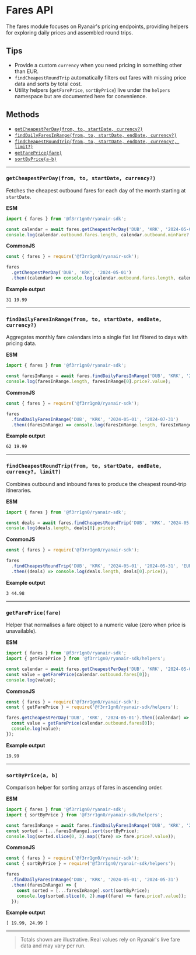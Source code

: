 # Fares API

The fares module focuses on Ryanair's pricing endpoints, providing helpers for exploring daily prices and assembled round trips.

## Tips
- Provide a custom `currency` when you need pricing in something other than EUR.
- `findCheapestRoundTrip` automatically filters out fares with missing price data and sorts by total cost.
- Utility helpers (`getFarePrice`, `sortByPrice`) live under the `helpers` namespace but are documented here for convenience.

## Methods
- [`getCheapestPerDay(from, to, startDate, currency?)`](#getcheapestperday)
- [`findDailyFaresInRange(from, to, startDate, endDate, currency?)`](#finddailyfaresinrange)
- [`findCheapestRoundTrip(from, to, startDate, endDate, currency?, limit?)`](#findcheapestroundtrip)
- [`getFarePrice(fare)`](#getfareprice)
- [`sortByPrice(a-b)`](#sortbyprice)

---

### `getCheapestPerDay(from, to, startDate, currency?)`
Fetches the cheapest outbound fares for each day of the month starting at `startDate`.

**ESM**
```js
import { fares } from '@f3rr1gn0/ryanair-sdk';

const calendar = await fares.getCheapestPerDay('DUB', 'KRK', '2024-05-01');
console.log(calendar.outbound.fares.length, calendar.outbound.minFare?.price?.value);
```

**CommonJS**
```js
const { fares } = require('@f3rr1gn0/ryanair-sdk');

fares
  .getCheapestPerDay('DUB', 'KRK', '2024-05-01')
  .then((calendar) => console.log(calendar.outbound.fares.length, calendar.outbound.minFare?.price?.value));
```

**Example output**
```
31 19.99
```

---

### `findDailyFaresInRange(from, to, startDate, endDate, currency?)`
Aggregates monthly fare calendars into a single flat list filtered to days with pricing data.

**ESM**
```js
import { fares } from '@f3rr1gn0/ryanair-sdk';

const faresInRange = await fares.findDailyFaresInRange('DUB', 'KRK', '2024-05-01', '2024-07-31');
console.log(faresInRange.length, faresInRange[0].price?.value);
```

**CommonJS**
```js
const { fares } = require('@f3rr1gn0/ryanair-sdk');

fares
  .findDailyFaresInRange('DUB', 'KRK', '2024-05-01', '2024-07-31')
  .then((faresInRange) => console.log(faresInRange.length, faresInRange[0].price?.value));
```

**Example output**
```
62 19.99
```

---

### `findCheapestRoundTrip(from, to, startDate, endDate, currency?, limit?)`
Combines outbound and inbound fares to produce the cheapest round-trip itineraries.

**ESM**
```js
import { fares } from '@f3rr1gn0/ryanair-sdk';

const deals = await fares.findCheapestRoundTrip('DUB', 'KRK', '2024-05-01', '2024-05-31', 'EUR', 3);
console.log(deals.length, deals[0].price);
```

**CommonJS**
```js
const { fares } = require('@f3rr1gn0/ryanair-sdk');

fares
  .findCheapestRoundTrip('DUB', 'KRK', '2024-05-01', '2024-05-31', 'EUR', 3)
  .then((deals) => console.log(deals.length, deals[0].price));
```

**Example output**
```
3 44.98
```

---

### `getFarePrice(fare)`
Helper that normalises a fare object to a numeric value (zero when price is unavailable).

**ESM**
```js
import { fares } from '@f3rr1gn0/ryanair-sdk';
import { getFarePrice } from '@f3rr1gn0/ryanair-sdk/helpers';

const calendar = await fares.getCheapestPerDay('DUB', 'KRK', '2024-05-01');
const value = getFarePrice(calendar.outbound.fares[0]);
console.log(value);
```

**CommonJS**
```js
const { fares } = require('@f3rr1gn0/ryanair-sdk');
const { getFarePrice } = require('@f3rr1gn0/ryanair-sdk/helpers');

fares.getCheapestPerDay('DUB', 'KRK', '2024-05-01').then((calendar) => {
  const value = getFarePrice(calendar.outbound.fares[0]);
  console.log(value);
});
```

**Example output**
```
19.99
```

---

### `sortByPrice(a, b)`
Comparison helper for sorting arrays of fares in ascending order.

**ESM**
```js
import { fares } from '@f3rr1gn0/ryanair-sdk';
import { sortByPrice } from '@f3rr1gn0/ryanair-sdk/helpers';

const faresInRange = await fares.findDailyFaresInRange('DUB', 'KRK', '2024-05-01', '2024-05-31');
const sorted = [...faresInRange].sort(sortByPrice);
console.log(sorted.slice(0, 2).map((fare) => fare.price?.value));
```

**CommonJS**
```js
const { fares } = require('@f3rr1gn0/ryanair-sdk');
const { sortByPrice } = require('@f3rr1gn0/ryanair-sdk/helpers');

fares
  .findDailyFaresInRange('DUB', 'KRK', '2024-05-01', '2024-05-31')
  .then((faresInRange) => {
    const sorted = [...faresInRange].sort(sortByPrice);
    console.log(sorted.slice(0, 2).map((fare) => fare.price?.value));
  });
```

**Example output**
```
[ 19.99, 24.99 ]
```

---

> Totals shown are illustrative. Real values rely on Ryanair's live fare data and may vary per run.
